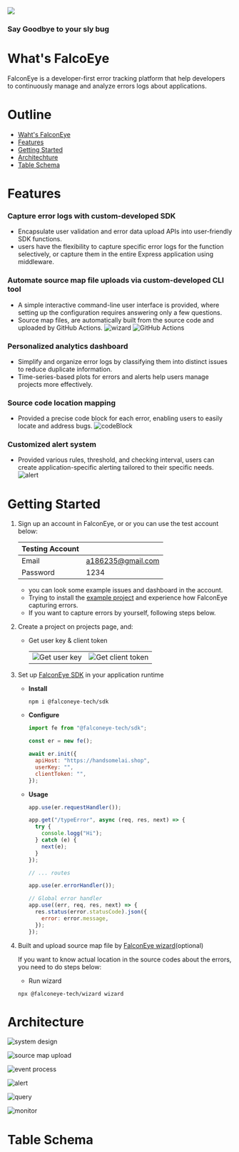 ![](https://github.com/Chen-Yuan-Lai/FalconEye/assets/108986288/1962fb41-8ae1-43a1-b303-c667e407a345)

### Say Goodbye to your sly bug

# What's FalcoEye

FalconEye is a developer-first error tracking platform that help developers to continuously manage and analyze errors logs about applications.

# Outline

- [Waht's FalconEye]()
- [Features]()
- [Getting Started]()
- [Architechture]()
- [Table Schema]()

# Features

### **Capture error logs with custom-developed SDK**

- Encapsulate user validation and error data upload APIs into user-friendly SDK functions.
- users have the flexibility to capture specific error logs for the function selectively, or capture them in the entire Express application using middleware.

### **Automate source map file uploads via custom-developed CLI tool**

- A simple interactive command-line user interface is provided, where setting up the configuration requires answering only a few questions.
- Source map files, are automatically built from the source code and uploaded by GitHub Actions.
  ![wizard](https://github.com/Chen-Yuan-Lai/targetProject/assets/108986288/e6577bd9-bd03-4ff2-ae08-c91e9994b2c5)
  ![GitHub Actions](https://github.com/Chen-Yuan-Lai/targetProject/assets/108986288/8e464135-9040-46c3-a2a7-608e6619fd5d)

### **Personalized analytics dashboard**

- Simplify and organize error logs by classifying them into distinct issues to reduce duplicate information.
- Time-series-based plots for errors and alerts help users manage projects more effectively.

### **Source code location mapping**

- Provided a precise code block for each error, enabling users to easily locate and address bugs.
  ![codeBlock](https://github.com/Chen-Yuan-Lai/targetProject/assets/108986288/f1b58cae-6d1c-4dbb-a23b-15b12fd132b5)

### **Customized alert system**

- Provided various rules, threshold, and checking interval, users can create application-specific alerting tailored to their specific needs.
  ![alert](https://github.com/Chen-Yuan-Lai/targetProject/assets/108986288/6561824e-d154-4e2c-beee-304d6cd7ab25)

# Getting Started

1. Sign up an account in FalconEye, or or you can use the test account below:

   | Testing Account |                   |
   | :-------------- | :---------------- |
   | Email           | a186235@gmail.com |
   | Password        | 1234              |

   - you can look some example issues and dashboard in the account.
   - Trying to install the [example project](https://github.com/Chen-Yuan-Lai/targetProject) and experience how FalconEye capturing errors.
   - If you want to capture errors by yourself, following steps below.

2. Create a project on projects page, and:

   - Get user key & client token

      <table>
      <tr>
         <td valign="top"><img align="top" src="https://github.com/Chen-Yuan-Lai/targetProject/assets/108986288/9b0c4638-88ea-4516-83f9-b2559ae10be8" style="vertical-align: top;" />Get user key</td>
         <td valign="top"><img align="top" src="https://github.com/Chen-Yuan-Lai/targetProject/assets/108986288/ecb0d26b-f9a7-4d3f-af22-b915156693f0" />Get client token</td>
      </tr>
      </table>

3. Set up [FalconEye SDK](https://www.npmjs.com/package/@falconeye-tech/sdk) in your application runtime

   - **Install**
     ```
     npm i @falconeye-tech/sdk
     ```
   - **Configure**

     ```javascript
     import fe from "@falconeye-tech/sdk";

     const er = new fe();

     await er.init({
       apiHost: "https://handsomelai.shop",
       userKey: "",
       clientToken: "",
     });
     ```

   - **Usage**

     ```javascript
     app.use(er.requestHandler());

     app.get("/typeError", async (req, res, next) => {
       try {
         console.logg("Hi");
       } catch (e) {
         next(e);
       }
     });

     // ... routes

     app.use(er.errorHandler());

     // Global error handler
     app.use((err, req, res, next) => {
       res.status(error.statusCode).json({
         error: error.message,
       });
     });
     ```

4. Built and upload source map file by [FalconEye wizard](https://www.npmjs.com/package/@falconeye-tech/wizard)(optional)

   If you want to know actual location in the source codes about the errors, you need to do steps below:

   - Run wizard

   ```
   npx @falconeye-tech/wizard wizard
   ```

# Architecture

![system design](https://github.com/Chen-Yuan-Lai/FalconEye/assets/108986288/2a7ad1fd-b170-4dad-bfb8-2d5831316144)

![source map upload](https://github.com/Chen-Yuan-Lai/FalconEye/assets/108986288/acaa6833-2ce0-4755-b2db-b9573142bef3)

![event process](https://github.com/Chen-Yuan-Lai/FalconEye/assets/108986288/90b0f1ea-3592-48db-925f-b8158e34d274)

![alert](https://github.com/Chen-Yuan-Lai/FalconEye/assets/108986288/95cd6ed7-1f15-4643-9d60-6989aa78b630)

![query](https://github.com/Chen-Yuan-Lai/FalconEye/assets/108986288/453ecf38-f696-4339-b00e-cdb8b944c0db)

![monitor](https://github.com/Chen-Yuan-Lai/FalconEye/assets/108986288/7b882914-37d2-41ae-b7b8-2e99cb0d66ee)

# Table Schema
